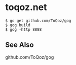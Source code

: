 # toqoz.net

	$ go get github.com/ToQoz/gog
	$ gog build
	$ gog -http 8888

## See Also

github.com/ToQoz/gog
